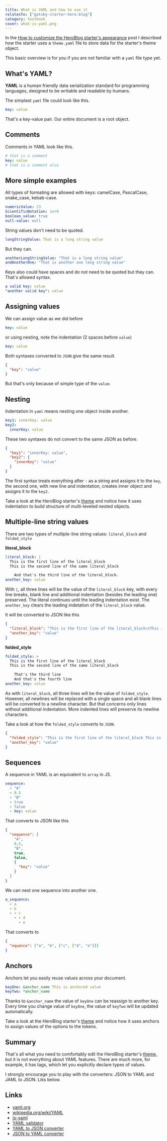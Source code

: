 ```yaml
---
title: What is YAML and how to use it
relatesTo: ["gatsby-starter-hero-blog"]
category: textbook
cover: what-is-yaml.png
---
```


In the [How to customize the HeroBlog starter's appearance](/customize-hero-blog-starter/) post I described how the starter uses a `theme.yaml` file to store data for the starter's theme object.

This basic overview is for you if you are not familiar with a `yaml` file type yet.

## What's YAML?

**YAML** is a human friendly data serialization standard for programming languages, designed to be writable and readable by humans.

The simplest `yaml` file could look like this.

```yaml
key: value
```

That's a key-value pair. Our entire document is a root object.

## Comments

Comments in YAML look like this.

```yaml
# that is a comment
key: value
# that is a comment also
```

## More simple examples

All types of formating are allowed with keys: camelCase, PascalCase, snake_case, kebab-case.

```yaml
numericValue: 23
ScientificNotation: 1e+9
boolean_value: true
null-value: null
```

String values don't need to be quoted.

```yaml
longStringValue: That is a long string value
```

But they can.

```yaml
anotherLongStringValue: "That is a long string value"
andAnotherOne: "That is another one long string value"
```

Keys also could have spaces and do not need to be quoted but they can. That's allowed syntax.

```yaml
a valid key: value
"another valid key": value
```

## Assigning values

We can assign value as we did before

```yaml
key: value
```

or using nesting, note the indentation (2 spaces before `value`)

```yaml
key: value
```

Both syntaxes converted to `JSON` give the same result.

```json
{
  "key": "value"
}
```

But that's only because of simple type of the `value`.

## Nesting

Indentation in `yaml` means nesting one object inside another.

```yaml
key1: innerKey: value
key2:
  innerKey: value
```

These two syntaxes do not convert to the same JSON as before.

```json
{
  "key1": "innerKey: value",
  "key2": {
    "innerKey": "value"
  }
}
```

The first syntax treats everything after `:` as a string and assigns it to the `key`, the second one, with new line and indentation, creates inner object and assigns it to the `key2`.

Take a look at the HeroBlog starter's [theme](/customize-hero-blog-starter/) and notice how it uses indentation to build structure of multi-leveled nested objects.

## Multiple-line string values

There are two types of multiple-line string values: `literal_block` and `folded_style`

**literal_block**

```yaml
literal_block: |
  This is the first line of the literal_block
  This is the second line of the same literal_block

    And that's the third line of the literal_block.
another_key: value
```

With `|`, all three lines will be the value of the `literal_block` key, with every line breaks, blank line and additional indentation (besides the leading one) preserved. The literal continues until the leading indentation exist. The `another_key` clears the leading indetation of the `literal_block` value.

It will be converted to JSON like this

```json
{
  "literal_block": "This is the first line of the literal_block\nThis is the second line of the same literal_block\n\n  And that's the third line of the literal_block.\n",
  "another_key": "value"
}
```

**folded_style**

```yaml
folded_style: >
  This is the first line of the literal_block
  This is the second line of the same literal_block

    That's the third line
    And that's the fourth line
another_key: value
```

As with `literal_block`, all three lines will be the value of `folded_style`. However, all newlines will be replaced with a single space and all blank lines will be converted to a newline character. But that concerns only lines without additional indentation. More indented lines will preserve its newline characters.

Take a look at how the `folded_style` converts to `JSON`.

```json
{
  "folded_style": "This is the first line of the literal_block This is the second line of the same literal_block\n  That's the third line\n  And that's the fourth line\n",
  "another_key": "value"
}
```

## Sequences

A sequence in YAML is an equivalent to `array` in JS.

```yaml
sequence:
  - "A"
  - 0.5
  - "B"
  - true
  - false
  - key: value
```

That converts to JSON like this

```json
{
  "sequence": [
    "A",
    0.5,
    "B",
    true,
    false,
    {
      "key": "value"
    }
  ]
}
```

We can nest one sequence into another one.

```yaml
a_sequence:
  - a
  - b
  - - c
    - - d
      - e
```

That converts to

```json
{
  "equence": ["a", "b", ["c", ["d", "e"]]]
}
```

## Anchors

Anchors let you easily reuse values across your document.

```yaml
keyOne: &anchor_name This is anchored value
keyTwo: *anchor_name
```

Thanks to `&anchor_name` the value of `keyOne` can be reassign to another key. Every time you change value of `keyOne`, the value of `keyTwo` will be updated automatically.

Take a look at the HeroBlog starter's [theme](/customize-hero-blog-starter/) and notice how it uses anchors to assign values of the options to the tokens.

## Summary

That's all what you need to comfortably edit the HeroBlog starter's [theme](/customize-hero-blog-starter/), but it is not everything about YAML features. There are much more, for example, it has tags, which let you explicitly declare types of values.

I strongly encourage you to play with the converters: JSON to YAML and JAML to JSON. Liks below.

## Links

- [yaml.org](http://yaml.org/)
- [wikipedia.org/wiki/YAML](https://en.wikipedia.org/wiki/YAML)
- [js-yaml](https://github.com/nodeca/js-yaml)
- [YAML validator](http://www.yamllint.com/)
- [YAML to JSON converter](http://convertjson.com/yaml-to-json.htm)
- [JSON to YAML converter](http://convertjson.com/json-to-yaml.htm)
